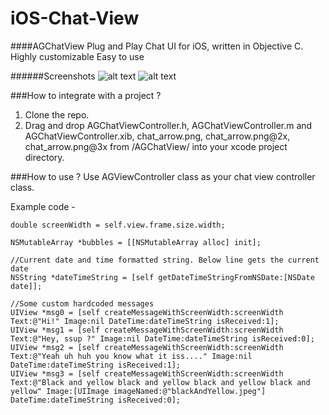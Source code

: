 # iOS-Chat-View
####AGChatView
Plug and Play Chat UI for iOS, written in Objective C. 
Highly customizable
Easy to use

######Screenshots
![alt text](http://i.imgur.com/mnYoiVo.jpg "Screenshot 0")
![alt text](http://i.imgur.com/t4l3TsT.jpg "Screenshot 1")

###How to integrate with a project ?
1. Clone the repo.
2. Drag and drop AGChatViewController.h, AGChatViewController.m and AGChatViewController.xib, chat_arrow.png, chat_arrow.png@2x, chat_arrow.png@3x from /AGChatView/ into your xcode project directory.

###How to use ?
Use AGViewController class as your chat view controller class.

Example code - 

```//Get screen width
double screenWidth = self.view.frame.size.width;

NSMutableArray *bubbles = [[NSMutableArray alloc] init];

//Current date and time formatted string. Below line gets the current date
NSString *dateTimeString = [self getDateTimeStringFromNSDate:[NSDate date]];

//Some custom hardcoded messages
UIView *msg0 = [self createMessageWithScreenWidth:screenWidth Text:@"Hi!" Image:nil DateTime:dateTimeString isReceived:1];
UIView *msg1 = [self createMessageWithScreenWidth:screenWidth Text:@"Hey, ssup ?" Image:nil DateTime:dateTimeString isReceived:0];
UIView *msg2 = [self createMessageWithScreenWidth:screenWidth Text:@"Yeah uh huh you know what it iss...." Image:nil DateTime:dateTimeString isReceived:1];
UIView *msg3 = [self createMessageWithScreenWidth:screenWidth Text:@"Black and yellow black and yellow black and yellow black and yellow" Image:[UIImage imageNamed:@"blackAndYellow.jpeg"] DateTime:dateTimeString isReceived:0];
```

